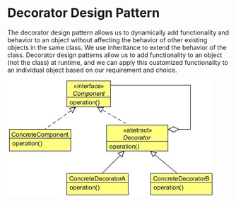 # Decorator Design Pattern

The decorator design pattern allows us to dynamically add functionality and behavior to an object without affecting the behavior of other existing objects in the same class. 
We use inheritance to extend the behavior of the class.
Decorator design patterns allow us to add functionality to an object (not the class) at runtime, and we can apply this customized functionality to an individual object based on our requirement and choice.
 
 ![Decorator Design Pattern](decorator.jpeg)